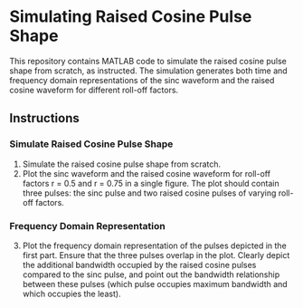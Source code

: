 # Simulating Raised Cosine Pulse Shape

This repository contains MATLAB code to simulate the raised cosine pulse shape from scratch, as instructed. The simulation generates both time and frequency domain representations of the sinc waveform and the raised cosine waveform for different roll-off factors.

## Instructions

### Simulate Raised Cosine Pulse Shape
1. Simulate the raised cosine pulse shape from scratch.
2. Plot the sinc waveform and the raised cosine waveform for roll-off factors r = 0.5 and r = 0.75 in a single figure. The plot should contain three pulses: the sinc pulse and two raised cosine pulses of varying roll-off factors.

### Frequency Domain Representation
3. Plot the frequency domain representation of the pulses depicted in the first part. Ensure that the three pulses overlap in the plot. Clearly depict the additional bandwidth occupied by the raised cosine pulses compared to the sinc pulse, and point out the bandwidth relationship between these pulses (which pulse occupies maximum bandwidth and which occupies the least).
